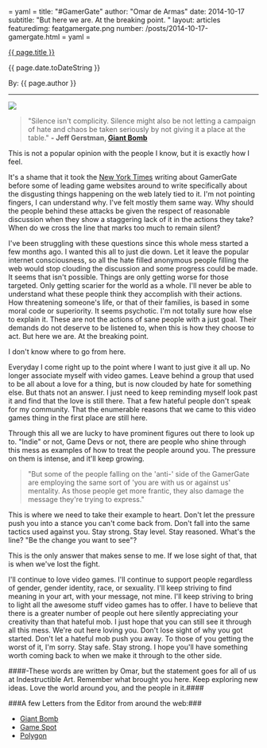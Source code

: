 = yaml =
title: "#GamerGate"
author: "Omar de Armas"
date: 2014-10-17
subtitle: "But here we are. At the breaking point. "
layout: articles
featuredimg: featgamergate.png
number: /posts/2014-10-17-gamergate.html
= yaml =

<a href="{{ page.url }}" class='postTitleLink'><p class='postTitle'>{{ page.title }}</p></a>
<p class='postPublished'>{{ page.date.toDateString }}</p>
<p class='postAuthor'>By: {{ page.author }}</p>
<hr>

<img src='/images/featured/featgamergate.png' class='articlesImgCenter group'>

>"Silence isn't complicity. Silence might also be not letting a campaign of hate and chaos be taken seriously by not giving it a place at the table." **- Jeff Gerstman, [Giant Bomb](http://www.giantbomb.com/articles/letter-from-the-editor-10-17-2014/1100-5049/)**

This is not a popular opinion with the people I know, but it is exactly how I feel.

It's a shame that it took the [New York Times](http://www.nytimes.com/2014/10/16/technology/gamergate-women-video-game-threats-anita-sarkeesian.html?_r=0) writing about GamerGate before some of leading game websites around to write specifically about the disgusting things happening on the web lately tied to it. I'm not pointing fingers, I can understand why. I've felt mostly them same way. Why should the people behind these attacks be given the respect of reasonable discussion when they show a staggering lack of it in the actions they take? When do we cross the line that marks too much to remain silent?

I've been struggling with these questions since this whole mess started a few months ago. I wanted this all to just die down. Let it leave the popular internet consciousness, so all the hate filled anonymous people filling the web would stop clouding the discussion and some progress could be made. It seems that isn't possible. Things are only getting worse for those targeted. Only getting scarier for the world as a whole. I'll never be able to understand what these people think they accomplish with their actions. How threatening someone's life, or that of their families, is based in some moral code or superiority. It seems psychotic. I'm not totally sure how else to explain it. These are not the actions of sane people with a just goal. Their demands do not deserve to be listened to, when this is how they choose to act. But here we are. At the breaking point.

I don't know where to go from here.

Everyday I come right up to the point where I want to just give it all up. No longer associate myself with video games. Leave behind a group that used to be all about a love for a thing, but is now clouded by hate for something else. But thats not an answer. I just need to keep reminding myself look past it and find that the love is still there. That a few hateful people don't speak for my community. That the enumerable reasons that we came to this video games thing in the first place are still here.

Through this all we are lucky to have prominent figures out there to look up to. "Indie" or not, Game Devs or not, there are people who shine through this mess as examples of how to treat the people around you. The pressure on them is intense, and it'll keep growing.

>"But some of the people falling on the 'anti-' side of the GamerGate are employing the same sort of 'you are with us or against us' mentality. As those people get more frantic, they also damage the message they're trying to express."

This is where we need to take their example to heart. Don't let the pressure push you into a stance you can't come back from. Don't fall into the same tactics used against you. Stay strong. Stay level. Stay reasoned. What's the line? "Be the change you want to see"?

This is the only answer that makes sense to me. If we lose sight of that, that is when we've lost the fight.

I'll continue to love video games. I'll continue to support people regardless of gender, gender identity, race, or sexuality. I'll keep striving to find meaning in your art, with your message, not mine. I'll keep striving to bring to light all the awesome stuff video games has to offer. I have to believe that there is a greater number of people out here silently appreciating your creativity than that hateful mob. I just hope that you can still see it through all this mess. We're out here loving you. Don't lose sight of why you got started. Don't let a hateful mob push you away. To those of you getting the worst of it, I'm sorry. Stay safe. Stay strong. I hope you'll have something worth coming back to when we make it through to the other side.

####-These words are written by Omar, but the statement goes for all of us at Indestructible Art. Remember what brought you here. Keep exploring new ideas. Love the world around you, and the people in it.####

###A few Letters from the Editor from around the web:###
* [Giant Bomb](http://www.giantbomb.com/articles/letter-from-the-editor-10-17-2014/1100-5049/)
* [Game Spot](http://www.gamespot.com/articles/an-important-message-to-our-users-regarding-online/1100-6423008/)
* [Polygon](http://www.polygon.com/2014/10/17/6996601/on-gamergate-a-letter-from-the-editor)
